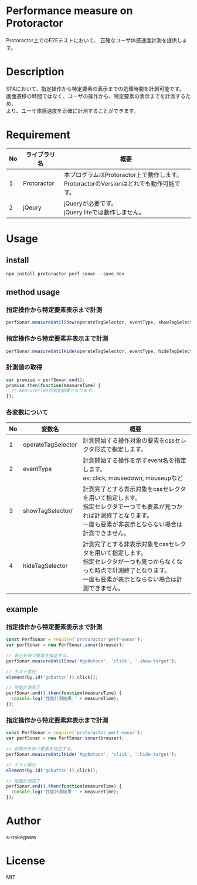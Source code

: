 Performance measure on Protoractor
====

Protoractor上でのE2Eテストにおいて、
正確なユーザ体感速度計測を提供します。

# Description

SPAにおいて、指定操作から特定要素の表示までの処理時間を計測可能です。<br>
画面遷移の時間ではなく、ユーザの操作から、特定要素の表示までを計測するため、<br>
より、ユーザ体感速度を正確に計測することができます。

# Requirement

|No  |ライブラリ名  |概要  |
|---|---|---|
|1|Protoractor|本プログラムはProtoractor上で動作します。<br>ProtoractorのVersionはどれでも動作可能です。|
|2|jQeury|jQueryが必要です。<br>jQuery liteでは動作しません。|

# Usage

## install

```js
npm install protoractor-perf-sonar --save-dev
```

## method usage

### 指定操作から特定要素表示まで計測
```js
perfSonar.measureUntilShow(operateTagSelector, eventType, showTagSelector);
```

### 指定操作から特定要素非表示まで計測

```js
perfSonar.measureUntilHide(operateTagSelector, eventType, hideTagSelector);
```

### 計測値の取得

```js
var promise = perfSonar.end();
promise.then(function(measureTime) {
  // measureTimeが測定結果となります。
});
```

### 各変数について

|No  |変数名  |概要  |
|---|---|---|
|1|operateTagSelector|計測開始する操作対象の要素をcssセレクタ形式で指定します。|
|2|eventType|計測開始する操作を示すevent名を指定します。<br> ex: click, mousedown, mouseupなど|
|3|showTagSelector/|計測完了とする表示対象をcssセレクタを用いて指定します。<br>指定セレクタで一つでも要素が見つかれば計測終了となります。<br>一度も要素が非表示とならない場合は計測できません。|
|4|hideTagSelector|計測完了とする非表示対象をcssセレクタを用いて指定します。<br>指定セレクタが一つも見つからなくなった時点で計測終了となります。<br>一度も要素が表示とならない場合は計測できません。|

## example
### 指定操作から特定要素表示まで計測

```js
const PerfSonar = require('protoractor-perf-sonar');
var perfSonar = new PerfSonar.sonar(browser);

// 表示を待つ要素を指定する。
perfSonar.measureUntilShow('#gobutoon', 'click', '.show-target');

// テスト実行
element(by.id('gobutton')).click();

// 性能計測完了
perfSonar.end().then(function(measureTime) {
  console.log('性能計測結果:' + measureTime);
});
```

### 指定操作から特定要素非表示まで計測


```js
const PerfSonar = require('protoractor-perf-sonar');
var perfSonar = new PerfSonar.sonar(browser);

// 非表示を待つ要素を指定する。
perfSonar.measureUntilHide('#gobutoon', 'click', '.hide-target');

// テスト実行
element(by.id('gobutton')).click();

// 性能計測完了
perfSonar.end().then(function(measureTime) {
  console.log('性能計測結果:' + measureTime);
});
```

# Author
s-nakagawa

# License
MIT